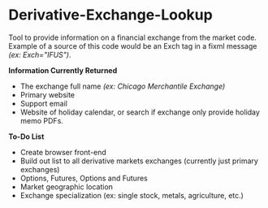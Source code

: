 # Derivative-Exchange-Lookup

Tool to provide information on a financial exchange from the market code. Example of a source of this code would be an Exch tag in a fixml message *(ex: Exch="IFUS")*.


__Information Currently Returned__
* The exchange full name *(ex: Chicago Merchantile Exchange)*
* Primary website
* Support email
* Website of holiday calendar, or search if exchange only provide holiday memo PDFs.



__To-Do List__
* Create browser front-end
* Build out list to all derivative markets exchanges (currently just primary exchanges)
* Options, Futures, Options and Futures
* Market geographic location
* Exchange specialization (ex: single stock, metals, agriculture, etc.)

